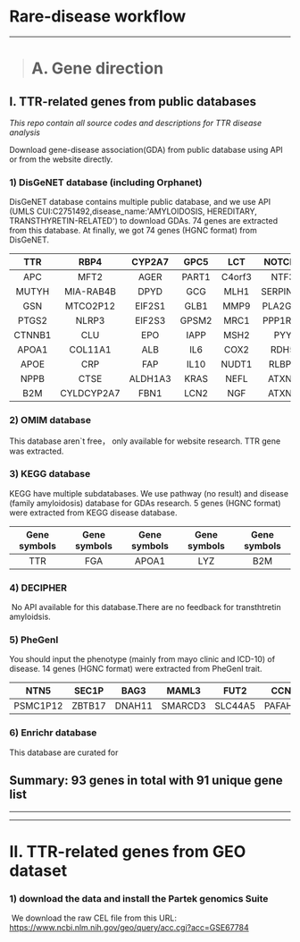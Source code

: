 # Rare-disease workflow

***

> # A. Gene direction

## I. TTR-related genes from public databases

*This repo contain all source codes and descriptions for TTR disease analysis*

Download gene-disease association(GDA) from public database using API or from the website directly.

###  1) DisGeNET database (including Orphanet)

   DisGeNET database contains multiple public database, and we use API (UMLS CUI:C2751492,disease_name:'AMYLOIDOSIS, HEREDITARY, TRANSTHYRETIN-RELATED') to download GDAs. 74 genes are extracted from this database.
   At finally, we got 74 genes (HGNC format) from DisGeNET.

|  TTR   |    RBP4    | CYP2A7  | GPC5  |  LCT   |  NOTCH1  |   BGN   |  MIA   |
| :----: | :--------: | :-----: | :---: | :----: | :------: | :-----: | :----: |
|  APC   |    MFT2    |  AGER   | PART1 | C4orf3 |   NTF3   |  TNMD   | AXIN2  |
| MUTYH  | MIA-RAB4B  |  DPYD   |  GCG  |  MLH1  | SERPINA1 | DCLRE1B | CASP3  |
|  GSN   |  MTCO2P12  | EIF2S1  | GLB1  |  MMP9  | PLA2G2A  |  SNCA   | EIF2S2 |
| PTGS2  |   NLRP3    | EIF2S3  | GPSM2 |  MRC1  | PPP1R1A  | TRIM21  |        |
| CTNNB1 |    CLU     |   EPO   | IAPP  |  MSH2  |   PYY    |   SST   |        |
| APOA1  |  COL11A1   |   ALB   |  IL6  |  COX2  |   RDH5   |  VEGFA  |        |
|  APOE  |    CRP     |   FAP   | IL10  | NUDT1  |  RLBP1   |   VIP   |        |
|  NPPB  |    CTSE    | ALDH1A3 | KRAS  |  NEFL  |  ATXN1   | CACNA1A |        |
|  B2M   | CYLDCYP2A7 |  FBN1   | LCN2  |  NGF   |  ATXN2   |   CAL   |        |

### 2) OMIM database

   This database aren`t free， only available for website research. TTR gene was extracted.

### 3) KEGG database

   KEGG have multiple subdatabases. We use pathway (no result) and disease (family amyloidosis) database for GDAs research. 5 genes (HGNC format) were extracted from KEGG disease database.

| Gene symbols | Gene symbols | Gene symbols | Gene symbols | Gene symbols |
| :----------: | :----------: | :----------: | :----------: | :----------: |
|     TTR      |     FGA      |    APOA1     |     LYZ      |     B2M      |

### 4) DECIPHER

​    No API available for this database.There are no feedback for transthtretin amyloidsis.

### 5) PheGenI

   You should input the phenotype (mainly from mayo clinic and ICD-10) of disease. 14 genes (HGNC format) were extracted from PheGenI trait.

|   NTN5   | SEC1P  |  BAG3  |  MAML3  |  FUT2   |  CCND1   | RNA5SP56 |
| :------: | :----: | :----: | :-----: | :-----: | :------: | :------: |
| PSMC1P12 | ZBTB17 | DNAH11 | SMARCD3 | SLC44A5 | PAFAH1B1 |   CBX7   |



### 6) Enrichr database

   This database are curated for 

## Summary: 93 genes in total with 91 unique gene list

***

***

# II. TTR-related genes from GEO dataset

### 1) download the data and install the Partek genomics Suite

​      We download the raw CEL file from this URL: https://www.ncbi.nlm.nih.gov/geo/query/acc.cgi?acc=GSE67784

​    



